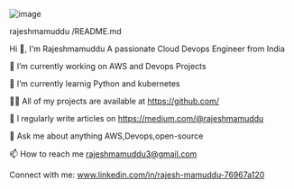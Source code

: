 
![image](https://github.com/rajeshmamuddu/rajeshmamuddu/assets/101260575/4b1efb0e-90fb-4deb-a6eb-56a5e40f9bac)

rajeshmamuddu
/README.md

Hi 👋, I'm Rajeshmamuddu
A passionate Cloud Devops Engineer from India


🔭 I’m currently working on AWS and Devops Projects

🌱 I’m currently learnig Python and kubernetes

👨‍💻 All of my projects are available at https://github.com/

📝 I regularly write articles on https://medium.com/@rajeshmamuddu

💬 Ask me about anything AWS,Devops,open-source

📫 How to reach me rajeshmamuddu3@gmail.com

Connect with me:
www.linkedin.com/in/rajesh-mamuddu-76967a120

